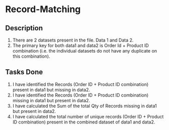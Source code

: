 # Record-Matching

## Description
1. There are 2 datasets present in the file. Data 1 and Data 2.
2. The primary key for both data1 and data2 is Order Id + Product ID combination (i.e. the individual datasets do not have any duplicate on this combination).

## Tasks Done
1. I have identified the Records (Order ID + Product ID combination) present in data1 but missing in data2.
2. I have identified the Records (Order ID + Product ID combination) missing in data1 but present in data2.
3. I have calculated the Sum of the total Qty of Records missing in data1 but present in data2.
4. I have calculated the total number of unique records (Order ID + Product ID combination) present in the combined dataset of data1 and data2.

